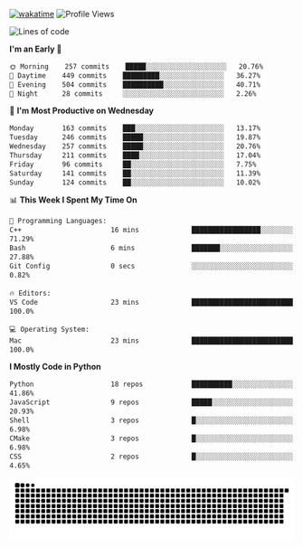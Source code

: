 [![wakatime](https://wakatime.com/badge/user/b920b284-3cde-4cd4-b72e-f7f22d050b16.svg)](https://wakatime.com/@b920b284-3cde-4cd4-b72e-f7f22d050b16)
![Profile Views](http://img.shields.io/badge/Profile%20Views-4586-blue)
<!--START_SECTION:waka-->
![Lines of code](https://img.shields.io/badge/From%20Hello%20World%20I%27ve%20Written--774%20Thousand%20lines%20of%20code-blue)

**I'm an Early 🐤** 

```text
🌞 Morning    257 commits    █████░░░░░░░░░░░░░░░░░░░░   20.76% 
🌆 Daytime    449 commits    █████████░░░░░░░░░░░░░░░░   36.27% 
🌃 Evening    504 commits    ██████████░░░░░░░░░░░░░░░   40.71% 
🌙 Night      28 commits     ░░░░░░░░░░░░░░░░░░░░░░░░░   2.26%

```
📅 **I'm Most Productive on Wednesday** 

```text
Monday       163 commits    ███░░░░░░░░░░░░░░░░░░░░░░   13.17% 
Tuesday      246 commits    █████░░░░░░░░░░░░░░░░░░░░   19.87% 
Wednesday    257 commits    █████░░░░░░░░░░░░░░░░░░░░   20.76% 
Thursday     211 commits    ████░░░░░░░░░░░░░░░░░░░░░   17.04% 
Friday       96 commits     ██░░░░░░░░░░░░░░░░░░░░░░░   7.75% 
Saturday     141 commits    ██░░░░░░░░░░░░░░░░░░░░░░░   11.39% 
Sunday       124 commits    ██░░░░░░░░░░░░░░░░░░░░░░░   10.02%

```


📊 **This Week I Spent My Time On** 

```text
💬 Programming Languages: 
C++                      16 mins             █████████████████░░░░░░░░   71.29% 
Bash                     6 mins              ███████░░░░░░░░░░░░░░░░░░   27.88% 
Git Config               0 secs              ░░░░░░░░░░░░░░░░░░░░░░░░░   0.82%

🔥 Editors: 
VS Code                  23 mins             █████████████████████████   100.0%

💻 Operating System: 
Mac                      23 mins             █████████████████████████   100.0%

```

**I Mostly Code in Python** 

```text
Python                   18 repos            ██████████░░░░░░░░░░░░░░░   41.86% 
JavaScript               9 repos             █████░░░░░░░░░░░░░░░░░░░░   20.93% 
Shell                    3 repos             █░░░░░░░░░░░░░░░░░░░░░░░░   6.98% 
CMake                    3 repos             █░░░░░░░░░░░░░░░░░░░░░░░░   6.98% 
CSS                      2 repos             █░░░░░░░░░░░░░░░░░░░░░░░░   4.65%

```



<!--END_SECTION:waka-->
![Snake animation](https://raw.githubusercontent.com/timmypidashev/timmypidashev/main/commits.svg)
